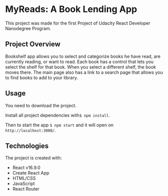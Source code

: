 # MyReads: A Book Lending App

This project was made for the first Project of Udacity React Developer Nanodegree Program.

## Project Overview

Bookshelf app allows you to select and categorize books he have read, are currently reading, or want to read. Each book has a control that lets you select the shelf for that book. When you select a different shelf, the book moves there. The main page also has a link to a search page that allows you to find books to add to your library.

## Usage
You need to download the project.

Install all project dependencies with```$ npm install```.

Then to start the app ```$ npm start``` and it will open on ```http://localhost:3000/```.

## Technologies
The project is created with:

- React v16.9.0
- Create React App
- HTML/CSS
- JavaScript
- React Router
